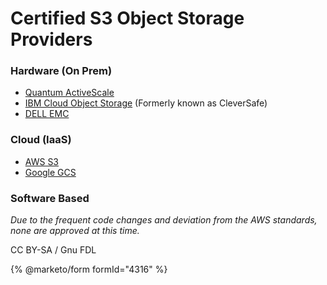 
# Certified S3 Object Storage Providers

### Hardware (On Prem)


* [Quantum ActiveScale](https://www.quantum.com/en/products/object-storage)
* [IBM Cloud Object Storage](https://www.ibm.com/cloud/object-storage) (Formerly known as CleverSafe)
* [DELL EMC](https://www.delltechnologies.com/sk-sk/storage/ecs/index.htm)


### Cloud (IaaS)


* [AWS S3](https://aws.amazon.com/pm/serv-s3)
* [Google GCS](https://cloud.google.com/storage)


### Software Based


*Due to the frequent code changes and deviation from the AWS standards, none are approved at this time.*


CC BY-SA / Gnu FDL


{% @marketo/form formId="4316" %}
